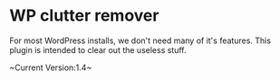 # WP clutter remover
For most WordPress installs, we don't need many of it's features. This plugin is intended to clear out the useless stuff.

~Current Version:1.4~
